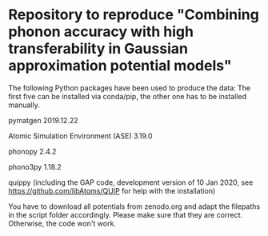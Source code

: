 # Repository to reproduce "Combining phonon accuracy with high transferability in Gaussian approximation potential models"

The following Python packages have been used to produce the data: 
The first five can be installed via conda/pip, the other one has to be installed manually.

pymatgen 2019.12.22

Atomic  Simulation  Environment  (ASE) 3.19.0

phonopy 2.4.2

phono3py 1.18.2

quippy (including  the  GAP  code,  development  version  of  10  Jan 2020, see https://github.com/libAtoms/QUIP for help with the installation)

You have to download all potentials from zenodo.org and adapt the filepaths in the script folder accordingly. Please make sure that they are correct. Otherwise, the code won't work.


